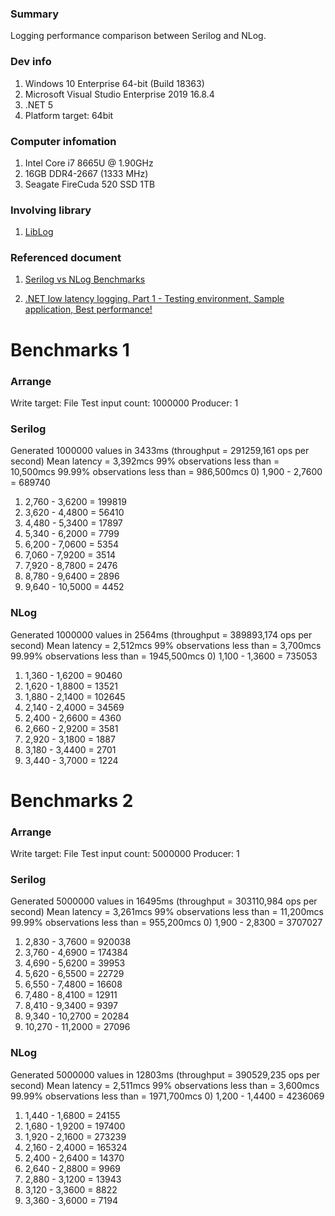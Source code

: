 ### Summary
Logging performance comparison between Serilog and NLog.

### Dev info

1. Windows 10 Enterprise 64-bit (Build 18363) 
2. Microsoft Visual Studio Enterprise 2019 16.8.4
3. .NET 5
4. Platform target: 64bit 

### Computer infomation

1. Intel Core i7 8665U @ 1.90GHz
2. 16GB DDR4-2667 (1333 MHz)
3. Seagate FireCuda 520 SSD 1TB

### Involving library

1. [LibLog](https://github.com/damianh/LibLog)

### Referenced document

1. [Serilog vs NLog Benchmarks](https://www.darylcumbo.net/serilog-vs-nlog-benchmarks/)

2. [.NET low latency logging. Part 1 - Testing environment, Sample application, Best performance!](https://deep-depth.blogspot.com/2014/01/choose-solution-for-low-latency-logging.html)

# Benchmarks 1

### Arrange

Write target: File
Test input count: 1000000
Producer: 1

### Serilog

Generated 1000000 values in 3433ms (throughput = 291259,161 ops per second)
Mean latency = 3,392mcs
99% observations less than = 10,500mcs
99.99% observations less than = 986,500mcs
0) 1,900 - 2,7600 = 689740
1) 2,760 - 3,6200 = 199819
2) 3,620 - 4,4800 = 56410
3) 4,480 - 5,3400 = 17897
4) 5,340 - 6,2000 = 7799
5) 6,200 - 7,0600 = 5354
6) 7,060 - 7,9200 = 3514
7) 7,920 - 8,7800 = 2476
8) 8,780 - 9,6400 = 2896
9) 9,640 - 10,5000 = 4452

### NLog

Generated 1000000 values in 2564ms (throughput = 389893,174 ops per second)
Mean latency = 2,512mcs
99% observations less than = 3,700mcs
99.99% observations less than = 1945,500mcs
0) 1,100 - 1,3600 = 735053
1) 1,360 - 1,6200 = 90460
2) 1,620 - 1,8800 = 13521
3) 1,880 - 2,1400 = 102645
4) 2,140 - 2,4000 = 34569
5) 2,400 - 2,6600 = 4360
6) 2,660 - 2,9200 = 3581
7) 2,920 - 3,1800 = 1887
8) 3,180 - 3,4400 = 2701
9) 3,440 - 3,7000 = 1224

# Benchmarks 2

### Arrange

Write target: File
Test input count: 5000000
Producer: 1

### Serilog

Generated 5000000 values in 16495ms (throughput = 303110,984 ops per second)
Mean latency = 3,261mcs
99% observations less than = 11,200mcs
99.99% observations less than = 955,200mcs
0) 1,900 - 2,8300 = 3707027
1) 2,830 - 3,7600 = 920038
2) 3,760 - 4,6900 = 174384
3) 4,690 - 5,6200 = 39953
4) 5,620 - 6,5500 = 22729
5) 6,550 - 7,4800 = 16608
6) 7,480 - 8,4100 = 12911
7) 8,410 - 9,3400 = 9397
8) 9,340 - 10,2700 = 20284
9) 10,270 - 11,2000 = 27096

### NLog

Generated 5000000 values in 12803ms (throughput = 390529,235 ops per second)
Mean latency = 2,511mcs
99% observations less than = 3,600mcs
99.99% observations less than = 1971,700mcs
0) 1,200 - 1,4400 = 4236069
1) 1,440 - 1,6800 = 24155
2) 1,680 - 1,9200 = 197400
3) 1,920 - 2,1600 = 273239
4) 2,160 - 2,4000 = 165324
5) 2,400 - 2,6400 = 14370
6) 2,640 - 2,8800 = 9969
7) 2,880 - 3,1200 = 13943
8) 3,120 - 3,3600 = 8822
9) 3,360 - 3,6000 = 7194